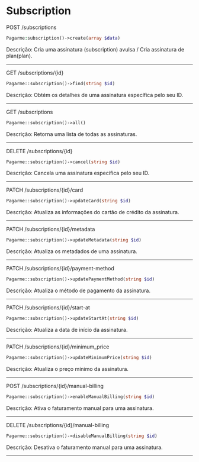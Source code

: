 # Subscription

POST /subscriptions

```php
Pagarme:subscription()->create(array $data)
```

Descrição: Cria uma assinatura (subscription)  avulsa / Cria assinatura de plan(plan).

---
GET /subscriptions/{id}

```php
Pagarme::subscription()->find(string $id)
```

Descrição: Obtém os detalhes de uma assinatura específica pelo seu ID.

---

GET /subscriptions

```php
Pagarme::subscription()->all()
```

Descrição: Retorna uma lista de todas as assinaturas.

---

DELETE /subscriptions/{id}

```php
Pagarme::subscription()->cancel(string $id)
```

Descrição: Cancela uma assinatura específica pelo seu ID.

---

PATCH /subscriptions/{id}/card

```php
Pagarme::subscription()->updateCard(string $id)
```

Descrição: Atualiza as informações do cartão de crédito da assinatura.

---

PATCH /subscriptions/{id}/metadata

```php
Pagarme::subscription()->updateMetadata(string $id)
```

Descrição: Atualiza os metadados de uma assinatura.

---

PATCH /subscriptions/{id}/payment-method

```php
Pagarme::subscription()->updatePaymentMethod(string $id)
```

Descrição: Atualiza o método de pagamento da assinatura.

---

PATCH /subscriptions/{id}/start-at

```php
Pagarme::subscription()->updateStartAt(string $id)
```

Descrição: Atualiza a data de início da assinatura.

---

PATCH /subscriptions/{id}/minimum_price

```php
Pagarme::subscription()->updateMinimumPrice(string $id)
```

Descrição: Atualiza o preço mínimo da assinatura.

---

POST /subscriptions/{id}/manual-billing

```php
Pagarme::subscription()->enableManualBilling(string $id)
```

Descrição: Ativa o faturamento manual para uma assinatura.

---

DELETE /subscriptions/{id}/manual-billing

```php
Pagarme::subscription()->disableManualBilling(string $id)
```

Descrição: Desativa o faturamento manual para uma assinatura.

---